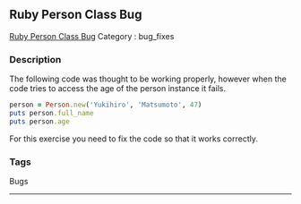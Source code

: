 ## Ruby Person Class Bug
[Ruby Person Class Bug](https://www.codewars.com/kata/ruby-person-class-bug)
Category : bug_fixes

### Description
The following code was thought to be working properly, however when the code tries to access the age of the person instance it fails. 

```ruby
person = Person.new('Yukihiro', 'Matsumoto', 47)
puts person.full_name
puts person.age 
```

For this exercise you need to fix the code so that it works correctly.

### Tags
Bugs

- - -
